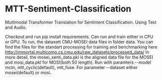 # MTT-Sentiment-Classification
Mutlimodal Transformer Translation for Sentiment Classification. Using Text and Audio. 

Checkout and run pip install requirements. Can run and train either in CPU or GPU.
To run,  the datasett CMU-MOSEI data files in folder data. You can find the files for the standart processing for training and benchmarking here http://immortal.multicomp.cs.cmu.edu/raw_datasets/processed_data/ In more detail, the mosei_senti_data.pkl is the aligned data file  for the MOSEI and mosi_data.pkl for MOSI(both 50 length).
Run with paramters --model  mctn, mtt_cyclic(default), mtt_fuse. For  parameter --dataset either mosei(default) or mosi.
